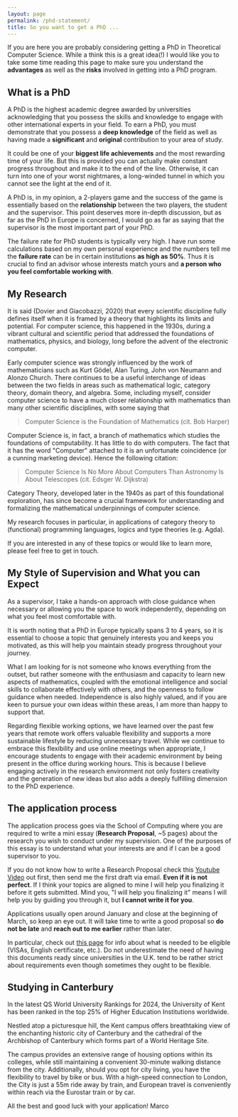 ```yaml
---
layout: page
permalink: /phd-statement/
title: So you want to get a PhD ...  
---
```

If you are here you are probably considering getting a PhD in Theoretical Computer Science. 
While a think this is a great idea(!) I would like you to take some time reading this page to make sure you understand the **advantages** as well as the **risks** involved in getting into a PhD program.      

## What is a PhD
A PhD is the highest academic degree awarded by universities acknowledging that
you possess the skills and knowledge to engage with other international experts
in your field. To earn a PhD, you must demonstrate that you possess a **deep
knowledge** of the field  as well as having made a **significant** and
**original** contribution to your area of study.

It could be one of your **biggest life achievements** and the
most rewarding time of your life. But this is provided you can actually make
constant progress throughout and make it to the end of the line. Otherwise, it
can turn into one of your worst nightmares, a long-winded tunnel in which you
cannot see the light at the end of it. 

A PhD is, in my opinion, a 2-players game and the success of the game is
essentially based on the **relationship** between the two players, the student
and the supervisor. This point deserves more in-depth discussion, but as far as
the PhD in Europe is concerned, I would go as far as saying that the supervisor
is the most important part of your PhD.

The failure rate for PhD students is typically very high. I have run some
calculations based on my own personal experience and the numbers tell me the
**failure rate** can be in certain institutions **as high as 50%**. Thus it is
crucial to find an advisor whose interests match yours and **a person who you
feel comfortable working with**. 

## My Research
It is said (Dovier and Giacobazzi, 2020) that every scientific discipline fully defines itself when it is framed by a theory that highlights its limits and potential. For computer science, this happened in the 1930s, during a vibrant cultural and scientific period that addressed the
foundations of mathematics, physics, and biology, long before the advent of the
electronic computer.

Early computer science was strongly influenced by the work of mathematicians
such as Kurt Gödel,  Alan Turing, John von Neumann and Alonzo Church. There
continues to be a useful interchange of ideas between the two fields in areas
such as mathematical logic, category theory, domain theory, and algebra. Some,
including myself, consider computer science to have a much closer relationship
with mathematics than many other scientific disciplines, with some saying that 

> Computer Science is the Foundation of Mathematics (cit. Bob Harper)

Computer Science is, in fact, a branch of mathematics which studies the
foundations of computability. It has little to do with computers. The fact that
it has the word "Computer" attached to it is an unfortunate coincidence (or a
cunning marketing device). Hence the following citation:

> Computer Science Is No More About Computers Than Astronomy Is About Telescopes (cit. Edsger W. Dijkstra)

Category Theory, developed later in the 1940s as part of this foundational
exploration, has since become a crucial framework for understanding and
formalizing the mathematical underpinnings of computer science.

My research focuses in particular, in applications of category theory to (functional) programming languages, logics and type theories (e.g. Agda). 

If you are interested in any of these topics or would like to learn more, please
feel free to get in touch.


## My Style of Supervision and What you can Expect
As a supervisor, I take a hands-on approach with close guidance when necessary
or allowing you the space to work independently, depending on what you feel most
comfortable with.

It is worth noting that a PhD in Europe typically spans 3 to 4 years, so it is
essential to choose a topic that genuinely interests you and keeps you
motivated, as this will help you maintain steady progress throughout your
journey.

What I am looking for is not someone who knows everything from the outset, but
rather someone with the enthusiasm and capacity to learn new aspects of
mathematics, coupled with the emotional intelligence and social skills to
collaborate effectively with others, and the openness to follow guidance when
needed. Independence is also highly valued, and if you are keen to pursue your
own ideas within these areas, I am more than happy to support that.

Regarding flexible working options, we have learned over the past few years that
remote work offers valuable flexibility and supports a more sustainable
lifestyle by reducing unnecessary travel. While we continue to embrace this
flexibility and use online meetings when appropriate, I encourage students  to
engage with their academic environment by being present in the office during
working hours.  This is because I believe engaging actively in the research
environment not only fosters creativity and the generation of new ideas but also
adds a deeply fulfilling dimension to the PhD experience.

## The application process
The application process goes via the School of Computing where you are required
to write a mini essay (**Research Proposal**, ~5 pages) about the research
you wish to conduct under my supervision. One of the purposes of this essay is
to understand what your interests are and if I can be a good supervisor to you.

If you do not know how to write a Research Proposal check this [Youtube
Video](https://www.youtube.com/watch?v=s5nLdm4Dt-0) out first, then send me the
first draft via email. **Even if it is not perfect**. If I think your topics are
aligned to mine I will help you finalizing it before it gets submitted.  Mind
you, "I will help you finalizing it" means I will help you by guiding you
through it, but **I cannot write it for you**. 

Applications usually open around January and close at the beginning of March, so
keep an eye out. It will take time to write a good proposal so **do not be
late** and **reach out to me earlier** rather than later. 

In particular, check out [this
page](https://www.kent.ac.uk/courses/postgraduate/283/computer-science) for info
about what is needed to be eligible (VISAs, English certificate, etc.). Do not
underestimate the need of having this documents ready since universities in the
U.K. tend to be rather strict about requirements even though sometimes they
ought to be flexible. 

## Studying in Canterbury

In the latest QS World University Rankings for 2024, the University of Kent has
been ranked in the top 25% of Higher Education Institutions worldwide.

Nestled atop a picturesque hill, the Kent campus offers breathtaking view of the
enchanting historic city of Canterbury and the cathedral of the Archbishop of
Canterbury which forms part of a World Heritage Site. 

The campus provides an extensive range of housing options within its colleges,
while still maintaining a convenient 30-minute walking distance from the city.
Additionally, should you opt for city living, you have the flexibility to travel
by bike or bus. With a high-speed connection to London, the City is just a 55m
ride away by train, and European travel is conveniently within reach via the
Eurostar train or by car.

All the best and good luck with your application! 
Marco

